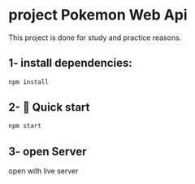 # project Pokemon Web Api 

This project is done for study and practice reasons.



## 1- install dependencies:

```sh
npm install
```

## 2- 🚀 Quick start

```sh
npm start
```

## 3- open Server

open with live server
